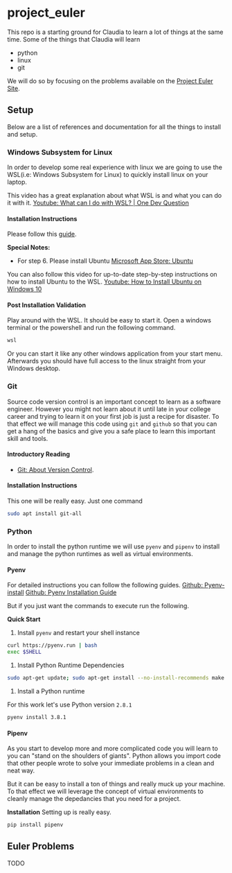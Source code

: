 # project_euler

This repo is a starting ground for Claudia to learn a lot of things at the same time.
Some of the things that Claudia will learn

- python
- linux
- git

 We will do so by focusing on the problems available on the [Project Euler Site](https://github.com/dimasgonzales/project_euler).

## Setup

Below are a list of references and documentation for all the things to install and setup.

### Windows Subsystem for Linux

In order to develop some real experience with linux we are going to use the WSL(i.e: Windows Subsystem for Linux) to quickly install linux on your laptop.

This video has a great explanation about what WSL is and what you can do it with it. [Youtube: What can I do with WSL? | One Dev Question
](https://youtu.be/48k317kOxqg)

#### Installation Instructions
Please follow this [guide](https://docs.microsoft.com/en-us/windows/wsl/install-win10).

**Special Notes:**

- For step 6. Please install Ubuntu
[Microsoft App Store: Ubuntu](https://www.microsoft.com/en-us/p/ubuntu-2004-lts/9n6svws3rx71?rtc=1&activetab=pivot:overviewtab)

You can also follow this video for up-to-date step-by-step instructions on how to install Ubuntu to the WSL. [Youtube: How to Install Ubuntu on Windows 10](https://youtu.be/X-DHaQLrBi8)

#### Post Installation Validation

Play around with the WSL. It should be easy to start it.
Open a windows terminal or the powershell and run the following command.

```bash
wsl
```

Or you can start it like any other windows application from your start menu.
Afterwards you should have full access to the linux straight from your Windows desktop.

### Git

Source code version control is an important concept to learn as a software engineer. However you might not learn about it until late in your college career and trying to learn it on your first job is just a recipe for disaster. To that effect we will manage this code using `git` and `github` so that you can get a hang of the basics and give you a safe place to learn this important skill and tools.

#### Introductory Reading

- [Git: About Version Control](https://git-scm.com/book/en/v2/Getting-Started-About-Version-Control).

#### Installation Instructions

This one will be really easy. Just one command

```bash
sudo apt install git-all
```

### Python

In order to install the python runtime we will use `pyenv` and `pipenv` to install and manage the python runtimes as well as virtual environments.

#### Pyenv

For detailed instructions you can follow the following guides. 
[Github: Pyenv-install](https://github.com/pyenv/pyenv-installer)
[Github: Pyenv Installation Guide](https://github.com/pyenv/pyenv#installation)

But if you just want the commands to execute run the following.

**Quick Start**

1. Install `pyenv` and restart your shell instance

```bash
curl https://pyenv.run | bash
exec $SHELL
```

1. Install Python Runtime Dependencies

```bash
sudo apt-get update; sudo apt-get install --no-install-recommends make build-essential libssl-dev zlib1g-dev libbz2-dev libreadline-dev libsqlite3-dev wget curl llvm libncurses5-dev xz-utils tk-dev libxml2-dev libxmlsec1-dev libffi-dev liblzma-dev
```

1. Install a Python runtime

For this work let's use Python version `2.8.1`

```bash
pyenv install 3.8.1
```

#### Pipenv
As you start to develop more and more complicated code you will learn to you can "stand on the shoulders of giants". Python allows you import code that other people wrote to solve your immediate problems in a clean and neat way.

But it can be easy to install a ton of things and really muck up your machine. To that effect we will leverage the concept of virtual environments to cleanly manage the depedancies that you need for a project.

**Installation**
Setting up is really easy.

```bash
pip install pipenv
```

## Euler Problems

TODO